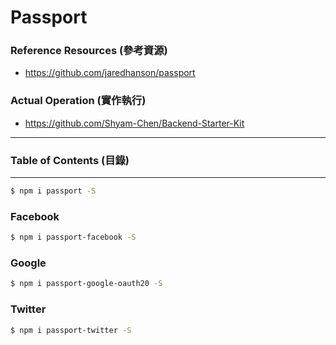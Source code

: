 # Passport

### Reference Resources (參考資源)

* https://github.com/jaredhanson/passport

### Actual Operation (實作執行)

* https://github.com/Shyam-Chen/Backend-Starter-Kit

***

### Table of Contents (目錄)

***

```bash
$ npm i passport -S
```

### Facebook

```bash
$ npm i passport-facebook -S
```

### Google

```bash
$ npm i passport-google-oauth20 -S
```

### Twitter

```bash
$ npm i passport-twitter -S
```
